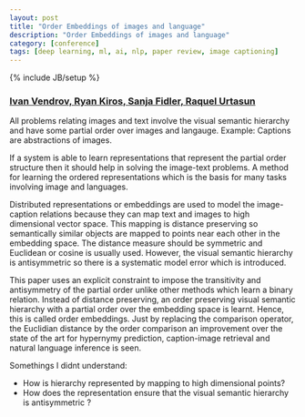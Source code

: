 ```yaml
---
layout: post
title: "Order Embeddings of images and language"
description: "Order Embeddings of images and language"
category: [conference]
tags: [deep learning, ml, ai, nlp, paper review, image captioning]
---
```

{% include JB/setup %}


### [Ivan Vendrov, Ryan Kiros, Sanja Fidler, Raquel Urtasun](http://arxiv.org/abs/1511.06361)

All problems relating images and text involve the visual semantic hierarchy and have some partial order over images and langauge. Example: Captions are abstractions of images. 

If a system is able to learn representations that represent the partial order structure then it should help in solving the image-text problems. A method for learning the ordered representations which is the basis for many tasks involving image and languages. 

Distributed representations or embeddings are used to model the image-caption relations because they can map text and images to high dimensional vector space. This mapping is distance preserving so semantically similar objects are mapped to points near each other in the embedding space. The distance measure should be symmetric and Euclidean or cosine is usually used. However, the visual semantic hierarchy is antisymmetric so there is a systematic model error which is introduced. 

This paper uses an explicit constraint to impose the transitivity and antisymmetry of the partial order unlike other methods which learn a binary relation. Instead of distance preserving, an order preserving visual semantic hierarchy with a partial order over the embedding space is learnt. Hence, this is called order embeddings. Just by replacing the comparison operator, the Euclidian distance by the order comparison an improvement over the state of the art for hypernymy prediction, caption-image retrieval and natural language inference is seen. 

Somethings I didnt understand: 

- How is hierarchy represented by mapping to high dimensional points?
- How does the representation ensure that the visual semantic hierarchy is antisymmetric ?


